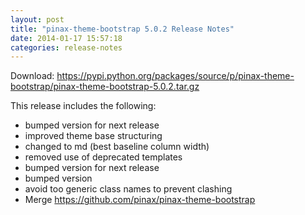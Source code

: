 ```yaml
---
layout: post
title: "pinax-theme-bootstrap 5.0.2 Release Notes"
date: 2014-01-17 15:57:18
categories: release-notes
---
```


Download: <https://pypi.python.org/packages/source/p/pinax-theme-bootstrap/pinax-theme-bootstrap-5.0.2.tar.gz>

This release includes the following:

* bumped version for next release
* improved theme base structuring
* changed to md (best baseline column width)
* removed use of deprecated templates
* bumped version for next release
* bumped version
* avoid too generic class names to prevent clashing
* Merge https://github.com/pinax/pinax-theme-bootstrap

